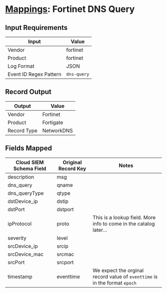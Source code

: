 # [Mappings](README.md): Fortinet DNS Query

## Input Requirements

|Input|Value|
|-----|-----|
|Vendor|fortinet|
|Product|fortinet|
|Log Format|JSON|
|Event ID Regex Pattern|`dns-query`|

## Record Output

|Output|Value|
|------|-----|
|Vendor|Fortinet|
|Product|Fortigate|
|Record Type|NetworkDNS|

## Fields Mapped

|Cloud SIEM Schema Field|Original Record Key|Notes|
|-----------------------|-------------------|-----|
|description|msg||
|dns_query|qname||
|dns_queryType|qtype||
|dstDevice_ip|dstip||
|dstPort|dstport||
|ipProtocol|proto|This is a lookup field. More info to come in the catalog later...|
|severity|level||
|srcDevice_ip|srcip||
|srcDevice_mac|srcmac||
|srcPort|srcport||
|timestamp|eventtime|We expect the orginal record value of `eventtime` is in the format `epoch`|


